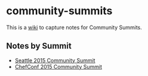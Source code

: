 # community-summits

This is a [wiki](https://github.com/chef/community-summits/wiki) to
capture notes for Community Summits.

## Notes by Summit
+ [Seattle 2015 Community Summit](https://github.com/chef/community-summits/wiki/Seattle-2015-Community-Summit)
+ [ChefConf 2015
Community Summit](https://github.com/chef/community-summits/wiki/ChefConf-2015-Community-Summit)
